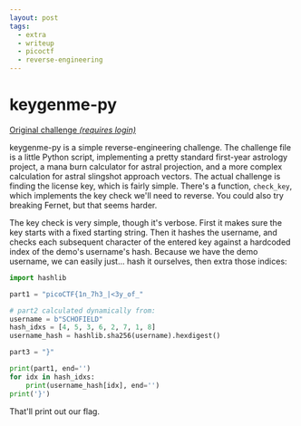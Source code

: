 ```yaml
---
layout: post
tags:
  - extra
  - writeup
  - picoctf
  - reverse-engineering
---
```


# keygenme-py

[Original challenge *(requires login)*](https://play.picoctf.org/practice/challenge/121)

keygenme-py is a simple reverse-engineering challenge.
The challenge file is a little Python script, implementing a pretty standard first-year astrology project, a mana burn calculator for astral projection, and a more complex calculation for astral slingshot approach vectors.
The actual challenge is finding the license key, which is fairly simple.
There's a function, `check_key`, which implements the key check we'll need to reverse.
You could also try breaking Fernet, but that seems harder.

The key check is very simple, though it's verbose.
First it makes sure the key starts with a fixed starting string.
Then it hashes the username, and checks each subsequent character of the entered key against a hardcoded index of the demo's username's hash.
Because we have the demo username, we can easily just... hash it ourselves, then extra those indices:

```py
import hashlib

part1 = "picoCTF{1n_7h3_|<3y_of_"

# part2 calculated dynamically from:
username = b"SCHOFIELD"
hash_idxs = [4, 5, 3, 6, 2, 7, 1, 8]
username_hash = hashlib.sha256(username).hexdigest()

part3 = "}"

print(part1, end='')
for idx in hash_idxs:
    print(username_hash[idx], end='')
print('}')
```

That'll print out our flag.
